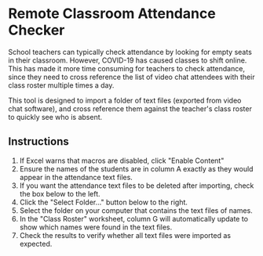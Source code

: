 # Remote Classroom Attendance Checker
School teachers can typically check attendance by looking for empty seats in their classroom. However, COVID-19 has caused classes to shift online. This has made it more time consuming for teachers to check attendance, since they need to cross reference the list of video chat attendees with their class roster multiple times a day.

This tool is designed to import a folder of text files (exported from video chat software), and cross reference them against the teacher's class roster to quickly see who is absent.

## Instructions

1. If Excel warns that macros are disabled, click "Enable Content"
2. Ensure the names of the students are in column A exactly as they would appear in the attendance text files.
3. If you want the attendance text files to be deleted after importing, check the box below to the left.
4. Click the "Select Folder…" button below to the right.
5. Select the folder on your computer that contains the text files of names.
6. In the "Class Roster" worksheet, column G will automatically update to show which names were found in the text files.
7. Check the results to verify whether all text files were imported as expected.

